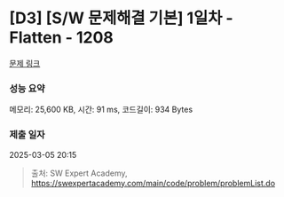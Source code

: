 # [D3] [S/W 문제해결 기본] 1일차 - Flatten - 1208 

[문제 링크](https://swexpertacademy.com/main/code/problem/problemDetail.do?contestProbId=AV139KOaABgCFAYh) 

### 성능 요약

메모리: 25,600 KB, 시간: 91 ms, 코드길이: 934 Bytes

### 제출 일자

2025-03-05 20:15



> 출처: SW Expert Academy, https://swexpertacademy.com/main/code/problem/problemList.do